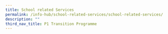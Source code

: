 ```yaml
---
title: School related Services
permalink: /info-hub/school-related-services/school-related-services/
description: ""
third_nav_title: P1 Transition Programme
---
```


